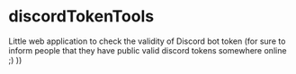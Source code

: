 # discordTokenTools
Little web application to check the validity of Discord bot token (for sure to inform people that they have public valid discord tokens somewhere online ;) ))
